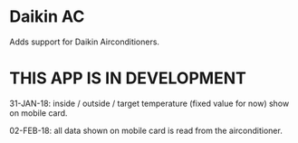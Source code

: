 # Daikin AC
<p>Adds support for Daikin Airconditioners.</p>

# THIS APP IS IN DEVELOPMENT
<p>31-JAN-18: inside / outside / target temperature (fixed value for now) show on mobile card.</p>
<p>02-FEB-18: all data shown on mobile card is read from the airconditioner.</p>